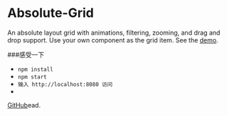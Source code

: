 # Absolute-Grid
An absolute layout grid with animations, filtering, zooming, and drag and drop support. Use your own component as the grid item. See the <a href="http://ihanyang.github.io/demo/vue/grid/" target="_blank">demo</a>.

###感受一下
* `npm install`<br>
* `npm start`<br>
* `输入 http://localhost:8080 访问`
* 


[GitHub](http://github.com)ead.
